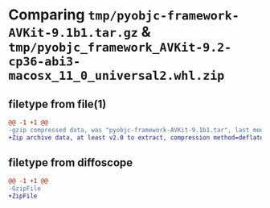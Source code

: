 # Comparing `tmp/pyobjc-framework-AVKit-9.1b1.tar.gz` & `tmp/pyobjc_framework_AVKit-9.2-cp36-abi3-macosx_11_0_universal2.whl.zip`

## filetype from file(1)

```diff
@@ -1 +1 @@
-gzip compressed data, was "pyobjc-framework-AVKit-9.1b1.tar", last modified: Sun Mar 26 11:12:35 2023, max compression
+Zip archive data, at least v2.0 to extract, compression method=deflate
```

## filetype from diffoscope

```diff
@@ -1 +1 @@
-GzipFile
+ZipFile
```

